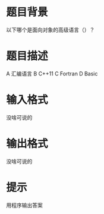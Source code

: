 # 

 
 # 题目背景 
<p>以下哪个是面向对象的高级语言（）？</p> 

 
 # 题目描述 
<p>A&nbsp;汇编语言&nbsp;B&nbsp;C++11&nbsp;C&nbsp;Fortran&nbsp;D&nbsp;Basic</p> 

 
 # 输入格式 
<p>没啥可说的</p> 

 
 # 输出格式 
<p>没啥可说的</p> 

 
 # 提示 
<p>用程序输出答案</p> 
